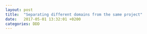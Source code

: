 ```yaml
---
layout: post
title:  "Separating different domains from the same project"
date:   2017-05-01 13:32:01 +0200
categories: DDD
---
```

